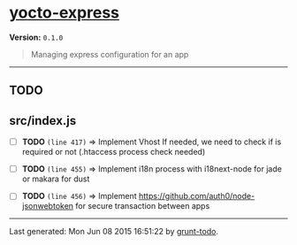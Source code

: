 # [yocto-express]( http://www.yocto.re )

**Version:** `0.1.0`

> Managing express configuration for an app

* * *

## TODO

## src/index.js

-  [ ] **TODO** `(line 417)`  => Implement Vhost If needed, we need to check if is required or not (.htaccess process check needed)
-  [ ] **TODO** `(line 455)`  => Implement i18n process with i18next-node for jade or makara for dust 
-  [ ] **TODO** `(line 456)`  => Implement https://github.com/auth0/node-jsonwebtoken for secure transaction between apps


* * *

Last generated: Mon Jun 08 2015 16:51:22 by [grunt-todo](https://github.com/leny/grunt-todo).
